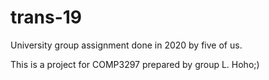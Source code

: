 # trans-19  

University group assignment done in 2020 by five of us.

This is a project for COMP3297 prepared by group L. Hoho;)
